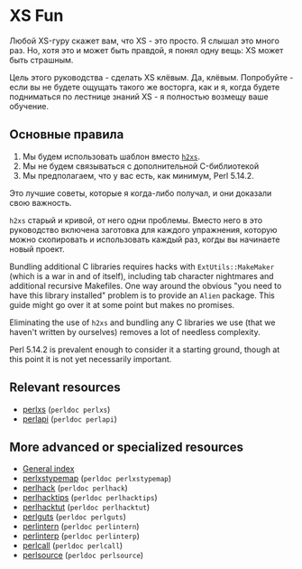 XS Fun
======

Любой XS-гуру скажет вам, что XS - это просто. Я слышал это много раз.
Но, хотя это и может быть правдой, я понял одну вещь: XS может быть страшным.

Цель этого руководства - сделать XS клёвым. Да, клёвым. Попробуйте - если вы не будете
ощущать такого же восторга, как и я, когда будете подниматься по лестнице знаний XS -
я полностью возмещу ваше обучение.

Основные правила
----------------

1. Мы будем использовать шаблон вместо [`h2xs`](http://perldoc.perl.org/h2xs.html).
2. Мы не будем связываться с дополнительной C-библиотекой
3. Мы предполагаем, что у вас есть, как минимум, Perl 5.14.2.

Это лучшие советы, которые я когда-либо получал, и они доказали свою важность.

`h2xs` старый и кривой, от него одни проблемы. Вместо него в это руководство
включена заготовка для каждого упражнения, которую можно скопировать и использовать
каждый раз, когды вы начинаете новый проект.

Bundling additional C libraries requires hacks with `ExtUtils::MakeMaker`
(which is a war in and of itself), including tab character nightmares and
additional recursive Makefiles. One way around the obvious "you need to have
this library installed" problem is to provide an `Alien` package. This guide
might go over it at some point but makes no promises.

Eliminating the use of `h2xs` and bundling any C libraries we use (that
we haven't written by ourselves) removes a lot of needless complexity.

Perl 5.14.2 is prevalent enough to consider it a starting ground, though at
this point it is not yet necessarily important.

Relevant resources
------------------

* [perlxs](http://perldoc.perl.org/perlxs.html) (`perldoc perlxs`)
* [perlapi](http://perldoc.perl.org/perlapi.html) (`perldoc perlapi`)

More advanced or specialized resources
--------------------------------------

* [General index](http://perldoc.perl.org/index-internals.html)
* [perlxstypemap](http://perldoc.perl.org/perlxstypemap.html) (`perldoc perlxstypemap`)
* [perlhack](http://perldoc.perl.org/perlhack.html) (`perldoc perlhack`)
* [perlhacktips](http://perldoc.perl.org/perlhacktips.html) (`perldoc perlhacktips`)
* [perlhacktut](http://perldoc.perl.org/perlhacktut.html) (`perldoc perlhacktut`)
* [perlguts](http://perldoc.perl.org/perlguts.html) (`perldoc perlguts`)
* [perlintern](http://perldoc.perl.org/perlintern.html) (`perldoc perlintern`)
* [perlinterp](http://perldoc.perl.org/perlinterp.html) (`perldoc perlinterp`)
* [perlcall](http://perldoc.perl.org/perlcall.html) (`perldoc perlcall`)
* [perlsource](http://perldoc/perl.org/perlsource.html) (`perldoc perlsource`)
